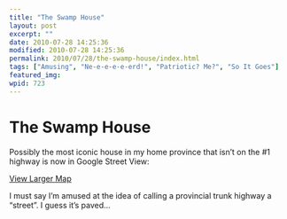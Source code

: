```yaml
---
title: "The Swamp House"
layout: post
excerpt: ""
date: 2010-07-28 14:25:36
modified: 2010-07-28 14:25:36
permalink: 2010/07/28/the-swamp-house/index.html
tags: ["Amusing", "Ne-e-e-e-e-erd!", "Patriotic? Me?", "So It Goes"]
featured_img: 
wpid: 723
---
```


# The Swamp House

Possibly the most iconic house in my home province that isn’t on the #1 highway is now in Google Street View:

[View Larger Map](http://maps.google.com/maps?f=q&source=embed&hl=en&geocode=&q=Birnie,+Manitoba,+Canada&sll=49.843355,-99.950442&sspn=0.306862,0.617294&ie=UTF8&hq=&hnear=Birnie,+Division+No.+15,+Manitoba,+Canada&ll=50.447203,-99.441183&spn=0.037881,0.077162&t=h&z=14&layer=c&cbll=50.442063,-99.469924&panoid=7r1VQbr3YA2SdykEp58AIQ&cbp=12,268.68,,1,8.72)

I must say I’m amused at the idea of calling a provincial trunk highway a “street”. I guess it’s paved…